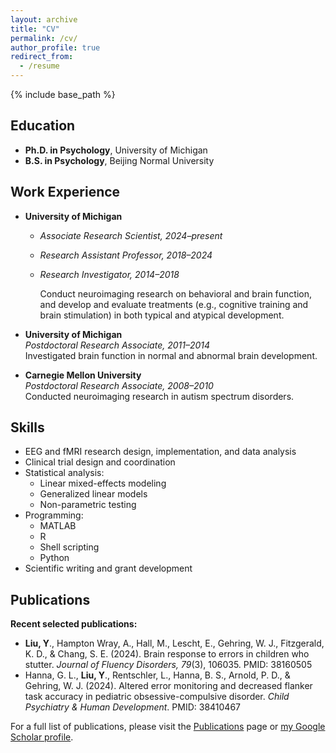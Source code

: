 ```yaml
---
layout: archive
title: "CV"
permalink: /cv/
author_profile: true
redirect_from:
  - /resume
---
```


{% include base_path %}

## Education

- **Ph.D. in Psychology**, University of Michigan  
- **B.S. in Psychology**, Beijing Normal University

## Work Experience

- **University of Michigan**
  - _Associate Research Scientist, 2024–present_ 
  - _Research Assistant Professor, 2018–2024_	
  - _Research Investigator, 2014–2018_

    Conduct neuroimaging research on behavioral and brain function, and develop and evaluate treatments (e.g., cognitive training and brain stimulation) in both typical and atypical development.

- **University of Michigan**  
  _Postdoctoral Research Associate, 2011–2014_  
  Investigated brain function in normal and abnormal brain development.

- **Carnegie Mellon University**  
  _Postdoctoral Research Associate, 2008–2010_  
  Conducted neuroimaging research in autism spectrum disorders.

## Skills

- EEG and fMRI research design, implementation, and data analysis
- Clinical trial design and coordination
- Statistical analysis:
  - Linear mixed-effects modeling
  - Generalized linear models
  - Non-parametric testing
- Programming:
  - MATLAB
  - R
  - Shell scripting
  - Python
- Scientific writing and grant development

## Publications

**Recent selected publications:**

- **Liu, Y**., Hampton Wray, A., Hall, M., Lescht, E., Gehring, W. J., Fitzgerald, K. D., & Chang, S. E. (2024). Brain response to errors in children who stutter. _Journal of Fluency Disorders, 79_(3), 106035. PMID: 38160505  
- Hanna, G. L., **Liu, Y**., Rentschler, L., Hanna, B. S., Arnold, P. D., & Gehring, W. J. (2024). Altered error monitoring and decreased flanker task accuracy in pediatric obsessive-compulsive disorder. _Child Psychiatry & Human Development_. PMID: 38410467

For a full list of publications, please visit the [Publications](/publications/) page or [my Google Scholar profile](https://scholar.google.com/citations?user=top4fSQAAAAJ&hl=en).